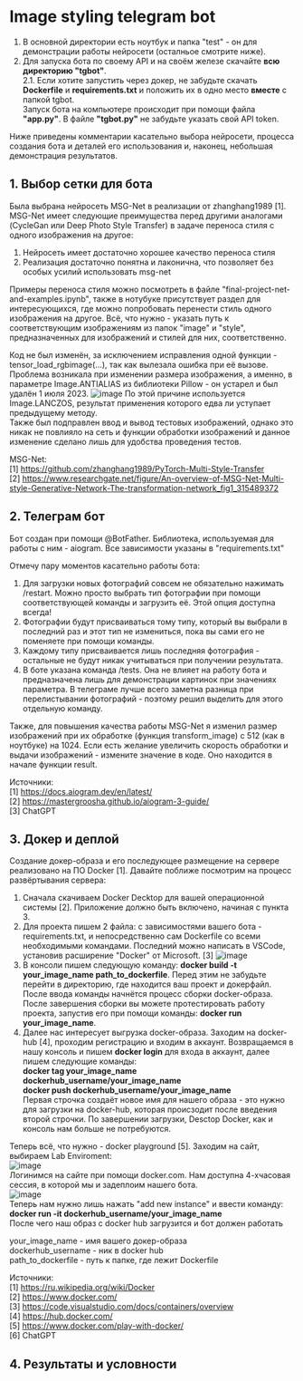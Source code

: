 # Image styling telegram bot

1. В основной директории есть ноутбук и папка "test" - он для демонстрации работы нейросети (осталньое смотрите ниже). 
2. Для запуска бота по своему API и на своём железе скачайте **всю директорию "tgbot"**.  
  2.1. Если хотите запустить через докер, не забудьте скачать **Dockerfile** и **requirements.txt** и положить их в одно место **вместе** с папкой tgbot.   
Запуск бота на компьютере происходит при помощи файла **"app.py"**. В файле **"tgbot.py"** не забудьте указать свой API token.

Ниже приведены комментарии касательно выбора нейросети, процесса создания бота и деталей его использования и, наконец, небольшая демонстрация результатов.

## 1. Выбор сетки для бота
Была выбрана нейросеть MSG-Net в реализации от zhanghang1989 [1].
MSG-Net имеет следующие преимущества перед другими аналогами (CycleGan или Deep Photo Style Transfer) в задаче переноса стиля с одного изображения на другое:
  1. Нейросеть имеет достаточно хорошее качество переноса стиля
  2. Реализация достаточно понятна и лаконична, что позволяет без особых усилий использовать msg-net

Примеры переноса стиля можно посмотреть в файле "final-project-net-and-examples.ipynb", также в нотубуке присутствует раздел для интересующихся, где можно попробовать перенести стиль одного изображения на другое. Всё, что нужно - указать путь к соответствующим изображениям из папок "image" и "style", предназначенных для изображений и стилей для них, соответственно.

Код не был изменён, за исключением исправления одной функции - tensor_load_rgbimage(...), так как вылезала ошибка при её вызове. Проблема возникала при изменении размера изображения, а именно, в параметре Image.ANTIALIAS из библиотеки Pillow - он устарел и был удалён 1 июля 2023. 
![image](https://github.com/tipofyzik/ImageStyling_tgbot/assets/84290230/11452491-057f-4251-97f6-c6f3804ccda6)
По этой причине используется Image.LANCZOS, результат применения которого едва ли уступает предыдущему методу.  
Также был подправлен ввод и вывод тестовых изображений, однако это никак не повлияло на сеть и функции обработки изображений и данное изменение сделано лишь для удобства проведения тестов.  

MSG-Net:     
[1] https://github.com/zhanghang1989/PyTorch-Multi-Style-Transfer     
[2] https://www.researchgate.net/figure/An-overview-of-MSG-Net-Multi-style-Generative-Network-The-transformation-network_fig1_315489372

## 2. Телеграм бот
Бот создан при помощи @BotFather. Библиотека, используемая для работы с ним - aiogram. Все зависимости указаны в "requirements.txt"

Отмечу пару моментов касательно работы бота:
1. Для загрузки новых фотографий совсем не обязательно нажимать /restart.  Можно просто выбрать тип фотографии при помощи соответствующей команды и загрузить её. Этой опция доступна всегда!
2. Фотографии будут присваиваться тому типу, который вы выбрали в последний раз и этот тип не измениться, пока вы сами его не поменяете при помощи команды.
3. Каждому типу присваивается лишь последняя фотография - остальные не будут никак учитываться при получении результата.
4. В боте указана команда /tests. Она не влияет на работу бота и предназначена лишь для демонстрации картинок при значениях параметра. В телеграме лучше всего заметна разница при перелистывании фотографий - поэтому решил выделить для этого отдельную команду.

Также, для повышения качества работы MSG-Net я изменил размер изображений при их обработке (функция transform_image) с 512 (как в ноутбуке) на 1024. Если есть желание увеличить скорость обработки и выдачи изображений - измените значение в коде. Оно находится в начале функции result. 

Источники:  
[1] https://docs.aiogram.dev/en/latest/  
[2] https://mastergroosha.github.io/aiogram-3-guide/  
[3] ChatGPT  

## 3. Докер и деплой
Создание докер-образа и его последующее размещение на сервере реализовано на ПО Docker [1]. Давайте поближе посмотрим на процесс развёртывания сервера:

1. Сначала скачиваем Docker Decktop для вашей операционной системы [2]. Приложение должно быть включено, начиная с пункта 3. 
2. Для проекта пишем 2 файла: с зависимостями вашего бота -requirements.txt, и непосредственно сам Dockerfile со всеми необходимыми командами. Последний можно написать в VSCode, установив расширение "Docker" от Microsoft. [3]
![image](https://github.com/tipofyzik/ImageStyling_tgbot/assets/84290230/f74565bf-d25c-4dc4-866c-aa56df11ca37)  
3. В консоли пишем следующую команду: **docker build -t your_image_name path_to_dockerfile**. Перед этим не забудьте перейти в директорию, где находится ваш проект и докерфайл. После ввода команды начнётся процесс сборки docker-образа. После завершения сборки вы можете протестировать работу проекта, запустив его при помощи команды: **docker run your_image_name**.
4. Далее нас интересует выгрузка docker-образа. Заходим на docker-hub [4], проходим регистрацию и входим в аккаунт. Возвращаемся в нашу консоль и пишем **docker login** для входа в аккаунт, далее пишем следующие команды:  
**docker tag your_image_name dockerhub_username/your_image_name**  
**docker push dockerhub_username/your_image_name**  
Первая строчка создаёт новое имя для нашего образа - это нужно для загрузки на docker-hub, которая происзодит после введения второй строчки. По завершении загрузки, Desctop Docker, как и консоль нам больше не потребуются.

Теперь всё, что нужно - docker playground [5]. Заходим на сайт, выбираем Lab Enviroment:  
![image](https://github.com/tipofyzik/ImageStyling_tgbot/assets/84290230/13d41a2e-242a-4031-b4c6-7d32a7c29718)  
Логинимся на сайте при помощи docker.com. Нам доступна 4-хчасовая сессия, в которой мы и задеплоим нашего бота.  
![image](https://github.com/tipofyzik/ImageStyling_tgbot/assets/84290230/2ff6c60c-eb58-45f2-830f-fc3230a02433)  
Теперь нам нужно лишь нажать "add new instanсe" и ввести команду:  
**docker run -it dockerhub_username/your_image_name**  
После чего наш образ c docker hub загрузится и бот должен работать

your_image_name - имя вашего докер-образа  
dockerhub_username - ник в docker hub  
path_to_dockerfile - путь к папке, где лежит Dockerfile  

Источники:  
[1] https://ru.wikipedia.org/wiki/Docker  
[2] https://www.docker.com/  
[3] https://code.visualstudio.com/docs/containers/overview  
[4] https://hub.docker.com/  
[5] https://www.docker.com/play-with-docker/  
[6] ChatGPT 

## 4. Результаты и условности
